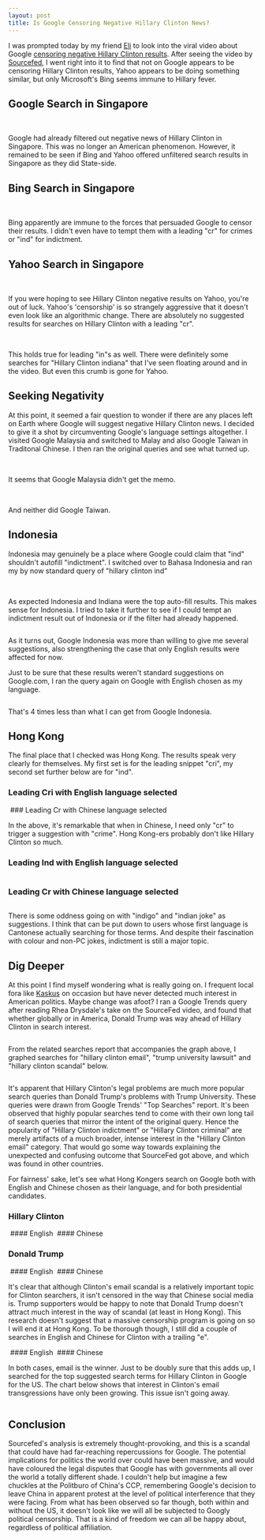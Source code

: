 ```yaml
---
layout: post
title: Is Google Censoring Negative Hillary Clinton News?
---
```

I was prompted today by my friend [Eli](http://www.elischwartz.co) to look into the viral video about Google [censoring negative Hillary Clinton results](https://www.youtube.com/watch?v=PFxFRqNmXKg). After seeing the video by [Sourcefed](https://www.facebook.com/SourceFedNews/), I went right into it to find that not on Google appears to be censoring Hillary Clinton results, Yahoo appears to be doing something similar, but only Microsoft's Bing seems immune to Hillary fever.

## Google Search in Singapore

<img src ="/images/sg-hillary-clinton-ind.png" alt="" class="img-rounded img-responsive">

<img src ="/images/sg-hillary-clinton-cri.png" alt="" class="img-rounded img-responsive">

Google had already filtered out negative news of Hillary Clinton in Singapore. This was no longer an American phenomenon. However, it remained to be seen if Bing and Yahoo offered unfiltered search results in Singapore as they did State-side.

## Bing Search in Singapore

<img src ="/images/sg-hillary-clinton-b.png" alt="" class="img-rounded img-responsive">

<img src ="/images/sg-hillary-clinton-c-b.png" alt="" class="img-rounded img-responsive">

Bing apparently are immune to the forces that persuaded Google to censor their results. I didn't even have to tempt them with a leading "cr" for crimes or "ind" for indictment.

## Yahoo Search in Singapore

<img src ="/images/sg-hillary-clinton-c-y.png" alt="" class="img-rounded img-responsive">

<img src ="/images/sg-hillary-clinton-cr-y.png" alt="" class="img-rounded img-responsive">

If you were hoping to see Hillary Clinton negative results on Yahoo, you're out of luck. Yahoo's 'censorship' is so strangely aggressive that it doesn't even look like an algorithmic change. There are absolutely no suggested results for searches on Hillary Clinton with a leading "cr".

<img src ="/images/sg-hillary-clinton-i-y.png" alt="" class="img-rounded img-responsive">

<img src ="/images/sg-hillary-clinton-in-y.png" alt="" class="img-rounded img-responsive">

This holds true for leading "in"s as well. There were definitely some searches for "Hillary Clinton indiana" that I've seen floating around and in the video. But even this crumb is gone for Yahoo.

## Seeking Negativity

At this point, it seemed a fair question to wonder if there are any places left on Earth where Google will suggest negative Hillary Clinton news. I decided to give it a shot by circumventing Google's language settings altogether. I visited Google Malaysia and switched to Malay and also Google Taiwan in Traditonal Chinese. I then ran the original queries and see what turned up.

<img src ="/images/my-hillary-clinton-cri.png" alt="" class="img-rounded img-responsive">

<img src ="/images/my-hillary-clinton-ind.png" alt="" class="img-rounded img-responsive">

It seems that Google Malaysia didn't get the memo.

<img src ="/images/tw-hillary-clinton-cri.png" alt="" class="img-rounded img-responsive">

<img src ="/images/tw-hillary-clinton-ind.png" alt="" class="img-rounded img-responsive">

And neither did Google Taiwan.

## Indonesia

Indonesia may genuinely be a place where Google could claim that "ind" shouldn't autofill "indictment". I switched over to Bahasa Indonesia and ran my by now standard query of "hillary clinton ind"

<img src ="/images/id-hillary-clinton-ind-id.png" alt="" class="img-rounded img-responsive">

<img src ="/images/id-hillary-clinton-indi-id.png" alt="" class="img-rounded img-responsive">

As expected Indonesia and Indiana were the top auto-fill results. This makes sense for Indonesia. I tried to take it further to see if I could tempt an indictment result out of Indonesia or if the filter had already happened.

<img src ="/images/id-hillary-clinton-indic-id.png" alt="" class="img-rounded img-responsive">

As it turns out, Google Indonesia was more than willing to give me several suggestions, also strengthening the case that only English results were affected for now.

Just to be sure that these results weren't standard suggestions on Google.com, I ran the query again on Google with English chosen as my language.

<img src ="/images/us-hillary-clinton-indic-en.png" alt="" class="img-rounded img-responsive">

That's 4 times less than what I can get from Google Indonesia.

## Hong Kong

The final place that I checked was Hong Kong. The results speak very clearly for themselves. My first set is for the leading snippet "cri", my second set further below are for "ind".

### Leading Cri with English language selected
<img src ="/images/hk-hillary-clinton-cri-en.png" alt="" class="img-rounded img-responsive">
### Leading Cr with Chinese language selected
<img src ="/images/hk-hillary-clinton-cr-cn.png" alt="" class="img-rounded img-responsive">

In the above, it's remarkable that when in Chinese, I need only "cr" to trigger a suggestion with "crime". Hong Kong-ers probably don't like Hillary Clinton so much.

### Leading Ind with English language selected
<img src ="/images/hk-hillary-clinton-ind-en.png" alt="" class="img-rounded img-responsive">

### Leading Cr with Chinese language selected
<img src ="/images/hk-hillary-clinton-ind-cn.png" alt="" class="img-rounded img-responsive">

There is some oddness going on with "indigo" and "indian joke" as suggestions. I think that can be put down to users whose first language is Cantonese actually searching for those terms. And despite their fascination with colour and non-PC jokes, indictment is still a major topic.

## Dig Deeper

At this point I find myself wondering what is really going on. I frequent local fora like [Kaskus](http://www.demystifyasia.com/kaskus-indonesias-largest-online-forum/) on occasion but have never detected much interest in American politics. Maybe change was afoot? I ran a Google Trends query after reading Rhea Drysdale's take on the SourceFed video, and found that whether globally or in America, Donald Trump was way ahead of Hillary Clinton in search interest.

<img src ="/images/ww-trump-clinton.png" alt="" class="img-rounded img-responsive">

From the related searches report that accompanies the graph above, I graphed searches for "hillary clinton email", "trump university lawsuit" and "hillary clinton scandal" below.

<img src ="/images/ww-trump-clinton-scandals.png" alt="" class="img-rounded img-responsive">

It's apparent that Hillary Clinton's legal problems are much more popular search queries than Donald Trump's problems with Trump University. These queries were drawn from Google Trends' "Top Searches" report. It's been observed that highly popular searches tend to come with their own long tail of search queries that mirror the intent of the original query. Hence the popularity of "Hillary Clinton indictment" or "Hillary Clinton criminal" are merely artifacts of a much broader, intense interest in the "Hillary Clinton email" category. That would go some way towards explaining the unexpected and confusing outcome that SourceFed got above, and which was found in other countries.

For fairness' sake, let's see what Hong Kongers search on Google both with English and Chinese chosen as their language, and for both presidential candidates.

### Hillary Clinton

<img src ="/images/hk-hillary-clinton-en.png" alt="" class="img-rounded img-responsive">
#### English

<img src ="/images/hk-hillary-clinton-cn.png" alt="" class="img-rounded img-responsive">
#### Chinese

### Donald Trump

<img src ="/images/hk-donald-trump-cn.png" alt="" class="img-rounded img-responsive">
#### English

<img src ="/images/hk-donald-trump-en.png" alt="" class="img-rounded img-responsive">
#### Chinese

It's clear that although Clinton's email scandal is a relatively important topic for Clinton searchers, it isn't censored in the way that Chinese social media is. Trump supporters would be happy to note that Donald Trump doesn't attract much interest in the way of scandal (at least in Hong Kong). This research doesn't suggest that a massive censorship program is going on so I will end it at Hong Kong. To be thorough though, I still did a couple of searches in English and Chinese for Clinton with a trailing "e".

<img src ="/images/hk-hillary-clinton-e-en.png" alt="" class="img-rounded img-responsive">
#### English

<img src ="/images/hk-hillary-clinton-e-cn.png" alt="" class="img-rounded img-responsive">
#### Chinese

In both cases, email is the winner. Just to be doubly sure that this adds up, I searched for the top suggested search terms for Hillary Clinton in Google for the US. The chart below shows that interest in Clinton's email transgressions have only been growing. This issue isn't going away.

<img src ="/images/trends-hillary-clinton-age-twitter-young-email.png" alt="" class="img-rounded img-responsive">

## Conclusion

Sourcefed's analysis is extremely thought-provoking, and this is a scandal that could have had far-reaching repercussions for Google. The potential implications for politics the world over could have been massive, and would have coloured the legal disputes that Google has with governments all over the world a totally different shade. I couldn't help but imagine a few chuckles at the Politburo of China's CCP, remembering Google's decision to leave China in apparent protest at the level of political interference that they were facing. From what has been observed so far though, both within and without the US, it doesn't look like we will all be subjected to Googly political censorship. That is a kind of freedom we can all be happy about, regardless of political affiliation.